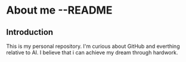 # About me --README

## Introduction
This is my personal repository. I'm curious about GitHub and everthing relative to AI. I believe that i can achieve my dream through hardwork.


